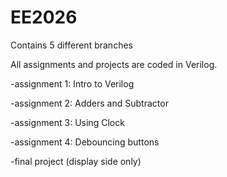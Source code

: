 # EE2026
Contains 5 different branches

All assignments and projects are coded in Verilog.

-assignment 1: Intro to Verilog

-assignment 2: Adders and Subtractor

-assignment 3: Using Clock

-assignment 4: Debouncing buttons

-final project (display side only)
